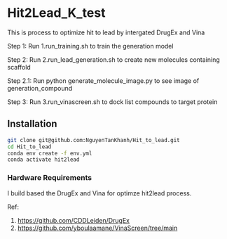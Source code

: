 # Hit2Lead_K_test
 
This is process to optimize hit to lead by intergated DrugEx and Vina

Step 1: Run 1.run_training.sh to train the generation model

Step 2: Run 2.run_lead_generation.sh to create new molecules containing scaffold

Step 2.1: Run python generate_molecule_image.py to see image of generation_compound

Step 3: Run 3.run_vinascreen.sh to dock list compounds to target protein


## Installation


```bash
git clone git@github.com:NguyenTanKhanh/Hit_to_lead.git
cd Hit_to_lead
conda env create -f env.yml
conda activate hit2lead
```

### Hardware Requirements

I build based the DrugEx and Vina for optimze hit2lead process. 

Ref: 
1. https://github.com/CDDLeiden/DrugEx
2. https://github.com/yboulaamane/VinaScreen/tree/main




